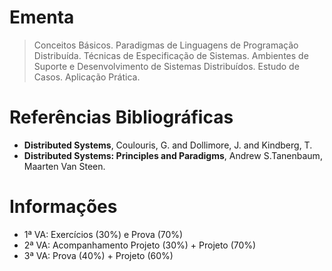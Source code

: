 # Ementa

> Conceitos Básicos. Paradigmas de Linguagens de Programação Distribuída. Técnicas de Especificação de Sistemas. Ambientes de Suporte e Desenvolvimento de Sistemas Distribuídos. Estudo de Casos. Aplicação Prática.

# Referências Bibliográficas

- **Distributed Systems**, Coulouris, G. and Dollimore, J. and Kindberg, T.
- **Distributed Systems: Principles and Paradigms**, Andrew S.Tanenbaum, Maarten Van Steen.

# Informações

- 1ª VA: Exercícios (30%) e Prova (70%)
- 2ª VA: Acompanhamento Projeto (30%) + Projeto (70%)
- 3ª VA: Prova (40%) + Projeto (60%)

